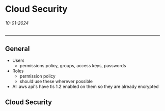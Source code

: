 # Cloud Security
###### 10-01-2024
---
## General
- Users 
	- permissions policy, groups, access keys, passwords
- Roles
	- permission policy
	- should use these wherever possible
- All aws api's have tls 1.2 enabled on them so they are already encrypted
## Cloud Security